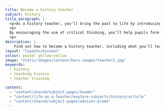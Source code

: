 ```yaml
---
title: Become a history teacher
subject: history
title_paragraph: |-
  <p>As a history teacher, you'll bring the past to life by introducing pupils to key events and characters that have shaped our present.</p>
  <p>
  By encouraging the use of critical thinking, you’ll help pupils form their own opinions and uncover new perspectives on the past</p>
  <p>
description: |-
    Find out how to become a history teacher, including what you'll teach and what funding is available to help you train.
layout: "layouts/minimal"
colour: pastel yellow-yellow
image: "static/images/content/hero-images/teacher2.jpg"
keywords:
  - history
  - teaching history
  - teacher training

content:
  - "content/shared/subject-pages/header"
  - "content/life-as-a-teacher/explore-subjects/history/article"
  - "content/shared/subject-pages/adviser-promo"
---
```

